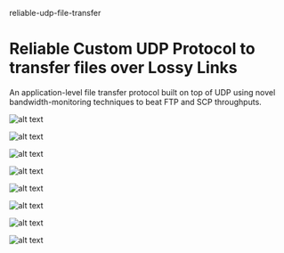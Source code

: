 reliable-udp-file-transfer
# Reliable Custom UDP Protocol to transfer files over Lossy Links
An application-level file transfer protocol built on top of UDP using novel bandwidth-monitoring techniques to beat FTP and SCP throughputs.

![alt text](https://github.com/hpazooki/udp_over_lossy_link/blob/master/img/1.png)

![alt text](https://github.com/hpazooki/udp_over_lossy_link/blob/master/img/2.png)

![alt text](https://github.com/hpazooki/udp_over_lossy_link/blob/master/img/3.png)

![alt text](https://github.com/hpazooki/udp_over_lossy_link/blob/master/img/4.png)

![alt text](https://github.com/hpazooki/udp_over_lossy_link/blob/master/img/5.png)

![alt text](https://github.com/hpazooki/udp_over_lossy_link/blob/master/img/6.png)

![alt text](https://github.com/hpazooki/udp_over_lossy_link/blob/master/img/7.png)

![alt text](https://github.com/hpazooki/udp_over_lossy_link/blob/master/img/9.png)
